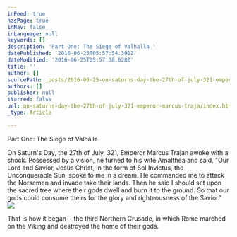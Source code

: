 ```yaml
---
inFeed: true
hasPage: true
inNav: false
inLanguage: null
keywords: []
description: 'Part One: The Siege of Valhalla '
datePublished: '2016-06-25T05:57:54.391Z'
dateModified: '2016-06-25T05:57:38.628Z'
title: ''
author: []
sourcePath: _posts/2016-06-25-on-saturns-day-the-27th-of-july-321-emperor-marcus-traja.md
authors: []
publisher: null
starred: false
url: on-saturns-day-the-27th-of-july-321-emperor-marcus-traja/index.html
_type: Article

---
```

Part One: The Siege of Valhalla 

On Saturn's Day, the 27th of July, 321, Emperor Marcus Trajan awoke with a shock. Possessed by a vision, he turned to his wife Amalthea and said, "Our Lord and Savior, Jesus Christ, in the form of Sol Invictus, the Unconquerable Sun, spoke to me in a dream. He commanded me to attack the Norsemen and invade take their lands. Then he said I should set upon the sacred tree where their gods dwell and burn it to the ground. So that our gods could consume theirs for the glory and righteousness of the Savior."
![](https://the-grid-user-content.s3-us-west-2.amazonaws.com/b7f27323-940d-42d4-9004-157750945bd6.jpg)

That is how it began-- the third Northern Crusade, in which Rome marched on the Viking and destroyed the home of their gods.